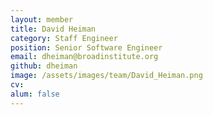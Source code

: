 ```yaml
---
layout: member
title: David Heiman
category: Staff Engineer
position: Senior Software Engineer
email: dheiman@broadinstitute.org
github: dheiman
image: /assets/images/team/David_Heiman.png
cv:
alum: false
---
```


